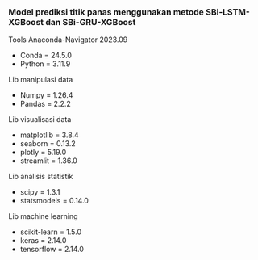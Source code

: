 ### Model prediksi titik panas menggunakan metode SBi-LSTM-XGBoost dan SBi-GRU-XGBoost

Tools Anaconda-Navigator 2023.09
- Conda         = 24.5.0
- Python        = 3.11.9

Lib manipulasi data
- Numpy         = 1.26.4
- Pandas        = 2.2.2

Lib visualisasi data
- matplotlib    = 3.8.4
- seaborn       = 0.13.2
- plotly        = 5.19.0
- streamlit     = 1.36.0

Lib analisis statistik
- scipy         = 1.3.1
- statsmodels   = 0.14.0

Lib machine learning
- scikit-learn  = 1.5.0
- keras         = 2.14.0
- tensorflow    = 2.14.0